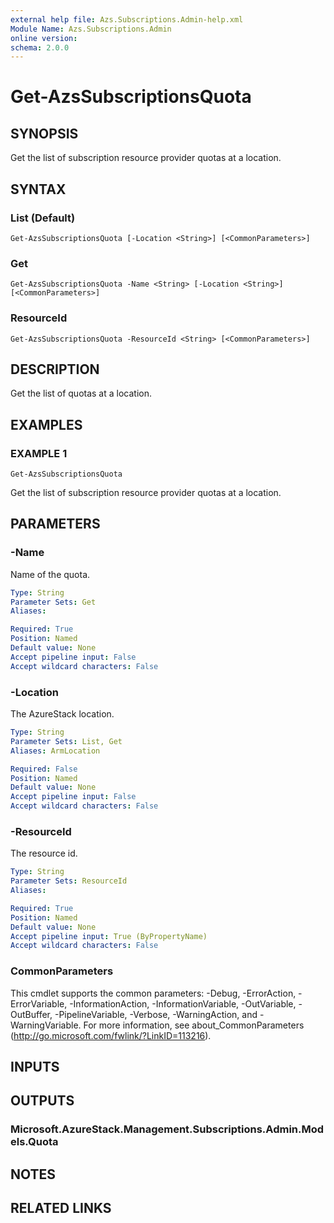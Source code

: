 ```yaml
---
external help file: Azs.Subscriptions.Admin-help.xml
Module Name: Azs.Subscriptions.Admin
online version:
schema: 2.0.0
---
```


# Get-AzsSubscriptionsQuota

## SYNOPSIS
Get the list of subscription resource provider quotas at a location.

## SYNTAX

### List (Default)
```
Get-AzsSubscriptionsQuota [-Location <String>] [<CommonParameters>]
```

### Get
```
Get-AzsSubscriptionsQuota -Name <String> [-Location <String>] [<CommonParameters>]
```

### ResourceId
```
Get-AzsSubscriptionsQuota -ResourceId <String> [<CommonParameters>]
```

## DESCRIPTION
Get the list of quotas at a location.

## EXAMPLES

### EXAMPLE 1
```
Get-AzsSubscriptionsQuota
```

Get the list of subscription resource provider quotas at a location.

## PARAMETERS

### -Name
Name of the quota.

```yaml
Type: String
Parameter Sets: Get
Aliases:

Required: True
Position: Named
Default value: None
Accept pipeline input: False
Accept wildcard characters: False
```

### -Location
The AzureStack location.

```yaml
Type: String
Parameter Sets: List, Get
Aliases: ArmLocation

Required: False
Position: Named
Default value: None
Accept pipeline input: False
Accept wildcard characters: False
```

### -ResourceId
The resource id.

```yaml
Type: String
Parameter Sets: ResourceId
Aliases:

Required: True
Position: Named
Default value: None
Accept pipeline input: True (ByPropertyName)
Accept wildcard characters: False
```

### CommonParameters
This cmdlet supports the common parameters: -Debug, -ErrorAction, -ErrorVariable, -InformationAction, -InformationVariable, -OutVariable, -OutBuffer, -PipelineVariable, -Verbose, -WarningAction, and -WarningVariable. For more information, see about_CommonParameters (http://go.microsoft.com/fwlink/?LinkID=113216).

## INPUTS

## OUTPUTS

### Microsoft.AzureStack.Management.Subscriptions.Admin.Models.Quota

## NOTES

## RELATED LINKS
